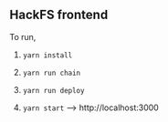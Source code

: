 ## HackFS frontend 

To run, 

1. `yarn install`

2. `yarn run chain`

3. `yarn run deploy`

4. `yarn start` --> http://localhost:3000

